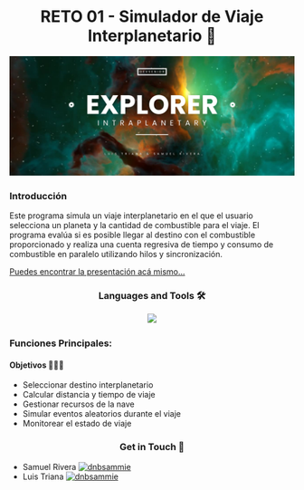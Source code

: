 <h1 align="center">RETO 01 - Simulador de Viaje Interplanetario 🚀</h1>

<img src="./assets/background.png"></img>

<h3>Introducción</h3>
<p text-align="justify">Este programa simula un viaje interplanetario en el que el usuario selecciona un planeta y la cantidad de combustible para el viaje. El programa evalúa si es posible llegar al destino con el combustible proporcionado y realiza una cuenta regresiva de tiempo y consumo de combustible en paralelo utilizando hilos y sincronización.</p>
<a href="#">Puedes encontrar la presentación acá mismo...</a>

<h3 align="center">Languages and Tools 🛠</h3>

<p align="center">
  <a href="https://skillicons.dev">
    <img src="https://skillicons.dev/icons?i=java,git,github" />
  </a>
</p>

<h3>Funciones Principales:</h3>
<h4>Objetivos 👨🏽‍🚀</h4>
<ul>
<li>Seleccionar destino interplanetario</li>
<li>Calcular distancia y tiempo de viaje</li>
<li>Gestionar recursos de la nave</li>
<li>Simular eventos aleatorios durante el viaje</li>
<li>Monitorear el estado de viaje</li>
</ul>

<h3 align="center">Get in Touch 📱 </h3>
<ul>
<li>Samuel Rivera <a href="https://discord.gg/dnbsammie" target="blank"><img src="https://raw.githubusercontent.com/rahuldkjain/github-profile-readme-generator/master/src/images/icons/Social/discord.svg" alt="dnbsammie" height="30" width="40" /></a></li>
<li>Luis Triana <a href="https://discord.gg/dnbsammie" target="blank"><img src="https://raw.githubusercontent.com/rahuldkjain/github-profile-readme-generator/master/src/images/icons/Social/discord.svg" alt="dnbsammie" height="30" width="40" /></a></li>
</ul>
